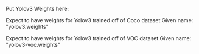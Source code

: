Put Yolov3 Weights here:

Expect to have weights for Yolov3 trained off of Coco dataset
Given name: "yolov3.weights"

Expect to have weights for Yolov3 trained off of VOC dataset
Given name: "yolov3-voc.weights"